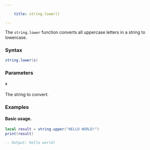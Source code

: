 ```yaml
---

    title: string.lower() 

---
```


The `string.lower` function converts all uppercase letters in a string to lowercase.

### Syntax  
```lua
string.lower(s)
```  

### Parameters  

#### `s`  
The string to convert.  

### Examples  

#### Basic usage.
```lua
local result = string.upper("HELLO WORLD!")
print(result)

-- Output: hello world!
```  


